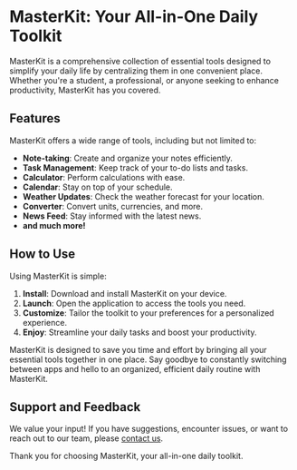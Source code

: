 # MasterKit: Your All-in-One Daily Toolkit

MasterKit is a comprehensive collection of essential tools designed to simplify your daily life by centralizing them in one convenient place. Whether you're a student, a professional, or anyone seeking to enhance productivity, MasterKit has you covered.

## Features

MasterKit offers a wide range of tools, including but not limited to:

- **Note-taking**: Create and organize your notes efficiently.
- **Task Management**: Keep track of your to-do lists and tasks.
- **Calculator**: Perform calculations with ease.
- **Calendar**: Stay on top of your schedule.
- **Weather Updates**: Check the weather forecast for your location.
- **Converter**: Convert units, currencies, and more.
- **News Feed**: Stay informed with the latest news.
- **and much more!**

## How to Use

Using MasterKit is simple:

1. **Install**: Download and install MasterKit on your device.
2. **Launch**: Open the application to access the tools you need.
3. **Customize**: Tailor the toolkit to your preferences for a personalized experience.
4. **Enjoy**: Streamline your daily tasks and boost your productivity.

MasterKit is designed to save you time and effort by bringing all your essential tools together in one place. Say goodbye to constantly switching between apps and hello to an organized, efficient daily routine with MasterKit.

## Support and Feedback

We value your input! If you have suggestions, encounter issues, or want to reach out to our team, please [contact us](mailto:contact@masterkit.com).

Thank you for choosing MasterKit, your all-in-one daily toolkit.
